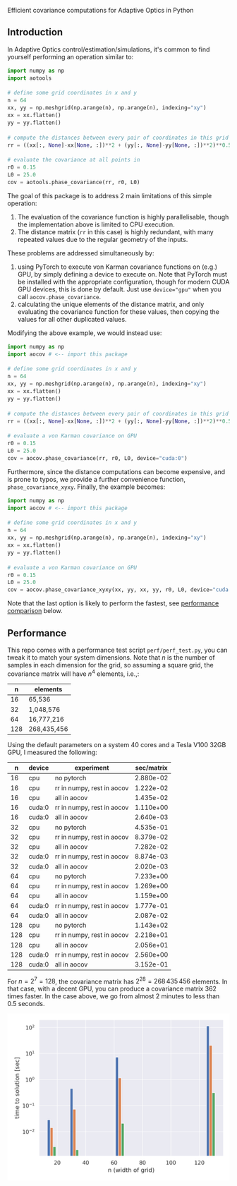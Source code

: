 Efficient covariance computations for Adaptive Optics in Python

## Introduction
In Adaptive Optics control/estimation/simulations, it's common to find yourself performing an operation similar to:
```python
import numpy as np
import aotools

# define some grid coordinates in x and y
n = 64
xx, yy = np.meshgrid(np.arange(n), np.arange(n), indexing="xy")
xx = xx.flatten()
yy = yy.flatten()

# compute the distances between every pair of coordinates in this grid
rr = ((xx[:, None]-xx[None, :])**2 + (yy[:, None]-yy[None, :])**2)**0.5

# evaluate the covariance at all points in 
r0 = 0.15
L0 = 25.0
cov = aotools.phase_covariance(rr, r0, L0)
```

The goal of this package is to address 2 main limitations of this simple operation:
 1) The evaluation of the covariance function is highly parallelisable, though the implementation above is limited to CPU execution.
 2) The distance matrix (`rr` in this case) is highly redundant, with many repeated values due to the regular geometry of the inputs.

These problems are addressed simultaneously by:
 1) using PyTorch to execute von Karman covariance functions on (e.g.) GPU, by simply defining a device to execute on. Note that PyTorch must be installed with the appropriate configuration, though for modern CUDA GPU devices, this is done by default. Just use `device="gpu"` when you call `aocov.phase_covariance`.
 2) calculating the unique elements of the distance matrix, and only evaluating the covariance function for these values, then copying the values for all other duplicated values.
 
Modifying the above example, we would instead use:
```python
import numpy as np
import aocov # <-- import this package

# define some grid coordinates in x and y
n = 64
xx, yy = np.meshgrid(np.arange(n), np.arange(n), indexing="xy")
xx = xx.flatten()
yy = yy.flatten()

# compute the distances between every pair of coordinates in this grid
rr = ((xx[:, None]-xx[None, :])**2 + (yy[:, None]-yy[None, :])**2)**0.5

# evaluate a von Karman covariance on GPU
r0 = 0.15
L0 = 25.0
cov = aocov.phase_covariance(rr, r0, L0, device="cuda:0")
```

Furthermore, since the distance computations can become expensive, and is prone to typos, we provide a further convenience function, `phase_covariance_xyxy`. Finally, the example becomes:
```python
import numpy as np
import aocov # <-- import this package

# define some grid coordinates in x and y
n = 64
xx, yy = np.meshgrid(np.arange(n), np.arange(n), indexing="xy")
xx = xx.flatten()
yy = yy.flatten()

# evaluate a von Karman covariance on GPU
r0 = 0.15
L0 = 25.0
cov = aocov.phase_covariance_xyxy(xx, yy, xx, yy, r0, L0, device="cuda:0")
```

Note that the last option is likely to perform the fastest, see [performance comparison](#performance) below.

## Performance
This repo comes with a performance test script `perf/perf_test.py`, you can tweak it to match your system dimensions. Note that $n$ is the number of samples in each dimension for the grid, so assuming a square grid, the covariance matrix will have $n^4$ elements, i.e.,:

| n    | elements   |
|------|----------|
|   16 | 65,536      |
|   32 | 1,048,576      |
|   64 | 16,777,216      |
|   128 | 268,435,456   |

Using the default parameters on a system 40 cores and a Tesla V100 32GB GPU, I measured the following:

| n    | device   | experiment                     | sec/matrix |
|------|----------|--------------------------------|------------|
|   16 | cpu      | no pytorch                     |  2.880e-02 |
|   16 | cpu      | rr in numpy, rest in aocov     |  1.222e-02 |
|   16 | cpu      | all in aocov                   |  1.435e-02 |
|   16 | cuda:0   | rr in numpy, rest in aocov     |  1.110e+00 |
|   16 | cuda:0   | all in aocov                   |  2.640e-03 |
|   32 | cpu      | no pytorch                     |  4.535e-01 |
|   32 | cpu      | rr in numpy, rest in aocov     |  8.379e-02 |
|   32 | cpu      | all in aocov                   |  7.282e-02 |
|   32 | cuda:0   | rr in numpy, rest in aocov     |  8.874e-03 |
|   32 | cuda:0   | all in aocov                   |  2.020e-03 |
|   64 | cpu      | no pytorch                     |  7.233e+00 |
|   64 | cpu      | rr in numpy, rest in aocov     |  1.269e+00 |
|   64 | cpu      | all in aocov                   |  1.159e+00 |
|   64 | cuda:0   | rr in numpy, rest in aocov     |  1.777e-01 |
|   64 | cuda:0   | all in aocov                   |  2.087e-02 |
|  128 | cpu      | no pytorch                     |  1.143e+02 |
|  128 | cpu      | rr in numpy, rest in aocov     |  2.218e+01 |
|  128 | cpu      | all in aocov                   |  2.056e+01 |
|  128 | cuda:0   | rr in numpy, rest in aocov     |  2.560e+00 |
|  128 | cuda:0   | all in aocov                   |  3.152e-01 |


For $n=2^7=128$, the covariance matrix has $2^{28}=268\, 435\, 456$ elements. In that case, with a decent GPU, you can produce a covariance matrix $362$ times faster. In the case above, we go from almost 2 minutes to less than 0.5 seconds.

![results](perf/performance.png)